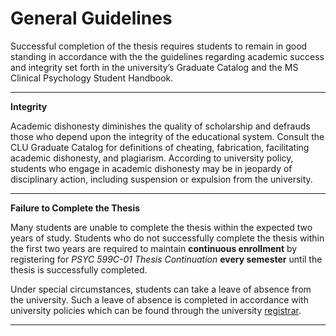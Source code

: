 # General Guidelines

Successful completion of the thesis requires students to remain in good standing in accordance with the the guidelines regarding academic success and integrity set forth in the university’s Graduate Catalog and the MS Clinical Psychology Student Handbook.

___

**Integrity**

Academic dishonesty diminishes the quality of scholarship and defrauds those who depend upon the integrity of the educational system. Consult the CLU Graduate Catalog for definitions of cheating, fabrication, facilitating academic dishonesty, and plagiarism. According to university policy, students who engage in academic dishonesty may be in jeopardy of disciplinary action, including suspension or expulsion from the university.

___

**Failure to Complete the Thesis**

Many students are unable to complete the thesis within the expected two years of study.  Students who do not successfully complete the thesis within the first two years are required to maintain **continuous enrollment** by registering for *PSYC 599C-01 Thesis Continuation* **every semester** until the thesis is successfully completed. 

Under special circumstances, students can take a leave of absence from the university.  Such a leave of absence is completed in accordance with university policies which can be found through the university [registrar](https://www.callutheran.edu/students/registrar/).



___



